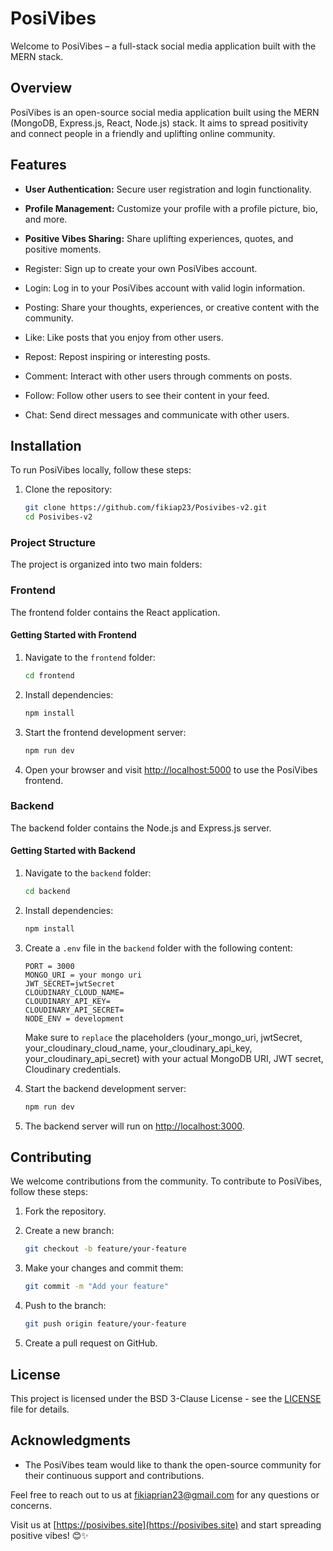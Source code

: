 # PosiVibes

Welcome to PosiVibes – a full-stack social media application built with the MERN stack.

## Overview

PosiVibes is an open-source social media application built using the MERN (MongoDB, Express.js, React, Node.js) stack. It aims to spread positivity and connect people in a friendly and uplifting online community.

## Features

- **User Authentication:** Secure user registration and login functionality.
- **Profile Management:** Customize your profile with a profile picture, bio, and more.
- **Positive Vibes Sharing:** Share uplifting experiences, quotes, and positive moments.

- Register: Sign up to create your own PosiVibes account.
- Login: Log in to your PosiVibes account with valid login information.
- Posting: Share your thoughts, experiences, or creative content with the community.
- Like: Like posts that you enjoy from other users.
- Repost: Repost inspiring or interesting posts.
- Comment: Interact with other users through comments on posts.
- Follow: Follow other users to see their content in your feed.
- Chat: Send direct messages and communicate with other users.

## Installation

To run PosiVibes locally, follow these steps:

1. Clone the repository:
   ```bash
   git clone https://github.com/fikiap23/Posivibes-v2.git
   cd Posivibes-v2
   ```

### Project Structure

The project is organized into two main folders:

### Frontend

The frontend folder contains the React application.

#### Getting Started with Frontend

1. Navigate to the `frontend` folder:

   ```bash
   cd frontend
   ```

2. Install dependencies:

   ```bash
   npm install
   ```

3. Start the frontend development server:

   ```bash
   npm run dev
   ```

4. Open your browser and visit [http://localhost:5000](http://localhost:5000) to use the PosiVibes frontend.

### Backend

The backend folder contains the Node.js and Express.js server.

#### Getting Started with Backend

1. Navigate to the `backend` folder:

   ```bash
   cd backend
   ```

2. Install dependencies:

   ```bash
   npm install
   ```

3. Create a `.env` file in the `backend` folder with the following content:

   ```
   PORT = 3000
   MONGO_URI = your mongo uri
   JWT_SECRET=jwtSecret
   CLOUDINARY_CLOUD_NAME=
   CLOUDINARY_API_KEY=
   CLOUDINARY_API_SECRET=
   NODE_ENV = development
   ```

   Make sure to `replace` the placeholders (your_mongo_uri, jwtSecret, your_cloudinary_cloud_name, your_cloudinary_api_key, your_cloudinary_api_secret) with your actual MongoDB URI, JWT secret, Cloudinary credentials.

4. Start the backend development server:

   ```bash
   npm run dev
   ```

5. The backend server will run on [http://localhost:3000](http://localhost:3000).

## Contributing

We welcome contributions from the community. To contribute to PosiVibes, follow these steps:

1. Fork the repository.

2. Create a new branch:

   ```bash
   git checkout -b feature/your-feature
   ```

3. Make your changes and commit them:

   ```bash
   git commit -m "Add your feature"
   ```

4. Push to the branch:

   ```bash
   git push origin feature/your-feature
   ```

5. Create a pull request on GitHub.

## License

This project is licensed under the BSD 3-Clause License - see the [LICENSE](LICENSE) file for details.

## Acknowledgments

- The PosiVibes team would like to thank the open-source community for their continuous support and contributions.

Feel free to reach out to us at [fikiaprian23@gmail.com](mailto:fikiaprian23@gmail.com) for any questions or concerns.

Visit us at [https://posivibes.site](https://posivibes.site) and start spreading positive vibes! 😊✨
